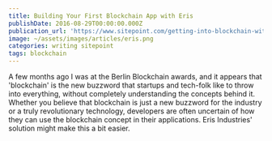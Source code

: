 ```yaml
---
title: Building Your First Blockchain App with Eris
publishDate: 2016-08-29T00:00:00.000Z
publication_url: 'https://www.sitepoint.com/getting-into-blockchain-with-eris/'
image: ~/assets/images/articles/eris.png
categories: writing sitepoint
tags: blockchain
---
```


A few months ago I was at the Berlin Blockchain awards, and it appears that 'blockchain' is the new buzzword that startups and tech-folk like to throw into everything, without completely understanding the concepts behind it. Whether you believe that blockchain is just a new buzzword for the industry or a truly revolutionary technology, developers are often uncertain of how they can use the blockchain concept in their applications. Eris Industries' solution might make this a bit easier.

